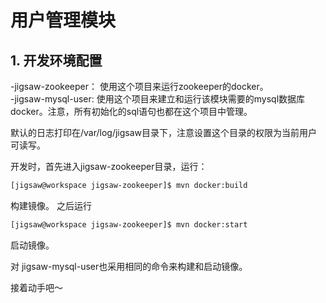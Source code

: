 # 用户管理模块

## 1. 开发环境配置

-jigsaw-zookeeper： 使用这个项目来运行zookeeper的docker。  
-jigsaw-mysql-user: 使用这个项目来建立和运行该模块需要的mysql数据库docker。注意，所有初始化的sql语句也都在这个项目中管理。   

默认的日志打印在/var/log/jigsaw目录下，注意设置这个目录的权限为当前用户可读写。 

开发时，首先进入jigsaw-zookeeper目录，运行：
```bash
[jigsaw@workspace jigsaw-zookeeper]$ mvn docker:build
```
构建镜像。 之后运行

```bash
[jigsaw@workspace jigsaw-zookeeper]$ mvn docker:start
```
启动镜像。 

对 jigsaw-mysql-user也采用相同的命令来构建和启动镜像。 

接着动手吧～

